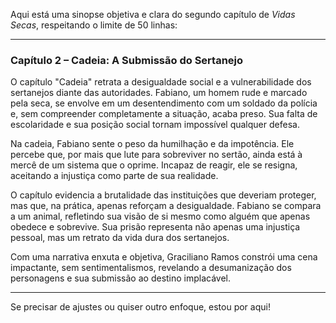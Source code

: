 Aqui está uma sinopse objetiva e clara do segundo capítulo de *Vidas Secas*, respeitando o limite de 50 linhas:

---

### **Capítulo 2 – Cadeia: A Submissão do Sertanejo**

O capítulo "Cadeia" retrata a desigualdade social e a vulnerabilidade dos sertanejos diante das autoridades. Fabiano, um homem rude e marcado pela seca, se envolve em um desentendimento com um soldado da polícia e, sem compreender completamente a situação, acaba preso. Sua falta de escolaridade e sua posição social tornam impossível qualquer defesa.

Na cadeia, Fabiano sente o peso da humilhação e da impotência. Ele percebe que, por mais que lute para sobreviver no sertão, ainda está à mercê de um sistema que o oprime. Incapaz de reagir, ele se resigna, aceitando a injustiça como parte de sua realidade.

O capítulo evidencia a brutalidade das instituições que deveriam proteger, mas que, na prática, apenas reforçam a desigualdade. Fabiano se compara a um animal, refletindo sua visão de si mesmo como alguém que apenas obedece e sobrevive. Sua prisão representa não apenas uma injustiça pessoal, mas um retrato da vida dura dos sertanejos.

Com uma narrativa enxuta e objetiva, Graciliano Ramos constrói uma cena impactante, sem sentimentalismos, revelando a desumanização dos personagens e sua submissão ao destino implacável.

---

Se precisar de ajustes ou quiser outro enfoque, estou por aqui!
